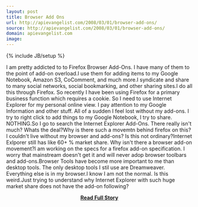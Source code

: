 ```yaml
---
layout: post
title: Browser Add Ons
url: http://apievangelist.com/2008/03/01/browser-add-ons/
source: http://apievangelist.com/2008/03/01/browser-add-ons/
domain: apievangelist.com
image: 
---
```

{% include JB/setup %}<p>I am pretty addicted to to Firefox Browser Add-Ons.  I have many of them to the point of add-on overload.I use them for adding items to my Google Notebook, Amazon S3, CoComment, and much more.I syndicate and share to many social networks, social bookmarking, and other sharing sites.I do all this through Firefox.  So recently I have been using Firefox for a primary business function which requires a cookie.  So I need to use Internet Explorer for my personal online view. I pay attention to my Google Information and other stuff.  All of a sudden I feel lost without my add-ons.  I try to right click to add things to my Google Notebook, I try to share.  NOTHING.So I go to search the Internet Explorer Add-Ons.  There really isn't much?  Whats the deal?Why is there such a movemtn behind firefox on this?  I couldn't live without my browser and add-ons?  Is this not ordinary?Internet Exlporer still has like 60+ % market share.  Why isn't there a browser add-on movement?I am working on the specs for a firefox add-on specification.   I worry that mainstream doesn't get it and will never adop browser toolbars and add-ons.Browser Tools have become more important to me than desktop tools.  The only desktop tools I stil use are Dreamweaver.    Everything else is in my browser.I know I am not the normal.  Is this weird.Just trying to understand why Internet Explorer with such huge market share does not have the add-on following?</p>
<center><p><a href="http://apievangelist.com/2008/03/01/browser-add-ons/" style='padding:25px; font-sze:18px; font-weight: bold;'>Read Full Story</a></p></center>
